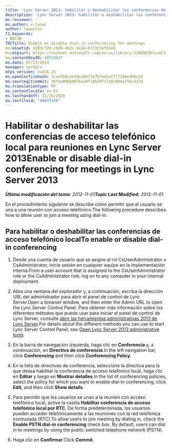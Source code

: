 ```yaml
---
title: 'Lync Server 2013: habilitar o deshabilitar las conferencias de acceso telefónico local para reuniones'
description: 'Lync Server 2013: habilitar o deshabilitar las conferencias de acceso telefónico local para reuniones.'
ms.reviewer: ''
ms.author: v-lanac
author: lanachin
f1.keywords:
- NOCSH
TOCTitle: Enable or disable dial-in conferencing for meetings
ms:assetid: 418dcf2d-c8d6-4b2c-b1ab-8723c7ef53e0
ms:mtpsurl: https://technet.microsoft.com/en-us/library/JJ688036(v=OCS.15)
ms:contentKeyID: 49733627
ms.date: 07/23/2014
manager: serdars
mtps_version: v=OCS.15
ms.openlocfilehash: 3caa7b8cee14ca8471e7b7e42af7f7398e3b6c2d
ms.sourcegitcommit: 36fee89bb887bea4f18b19f17a8c69daf5bc423d
ms.translationtype: MT
ms.contentlocale: es-ES
ms.lasthandoff: 11/26/2020
ms.locfileid: "49437556"
---
```

# <a name="enable-or-disable-dial-in-conferencing-for-meetings-in-lync-server-2013"></a><span data-ttu-id="fcd6f-103">Habilitar o deshabilitar las conferencias de acceso telefónico local para reuniones en Lync Server 2013</span><span class="sxs-lookup"><span data-stu-id="fcd6f-103">Enable or disable dial-in conferencing for meetings in Lync Server 2013</span></span>

<div data-xmlns="http://www.w3.org/1999/xhtml">

<div class="topic" data-xmlns="http://www.w3.org/1999/xhtml" data-msxsl="urn:schemas-microsoft-com:xslt" data-cs="https://msdn.microsoft.com/">

<div data-asp="https://msdn2.microsoft.com/asp">



</div>

<div id="mainSection">

<div id="mainBody"><span data-ttu-id="fcd6f-104">

<span> </span></span><span class="sxs-lookup"><span data-stu-id="fcd6f-104">

<span> </span></span></span>

<span data-ttu-id="fcd6f-105">_**Última modificación del tema:** 2012-11-01_</span><span class="sxs-lookup"><span data-stu-id="fcd6f-105">_**Topic Last Modified:** 2012-11-01_</span></span>

<span data-ttu-id="fcd6f-106">En el procedimiento siguiente se describe cómo permitir que el usuario se una a una reunión con acceso telefónico.</span><span class="sxs-lookup"><span data-stu-id="fcd6f-106">The following procedure describes how to allow user to join a meeting using dial-in.</span></span>

<div>

## <a name="to-enable-or-disable-dial-in-conferencing"></a><span data-ttu-id="fcd6f-107">Para habilitar o deshabilitar las conferencias de acceso telefónico local</span><span class="sxs-lookup"><span data-stu-id="fcd6f-107">To enable or disable dial-in conferencing</span></span>

1.  <span data-ttu-id="fcd6f-108">Desde una cuenta de usuario que se asigne al rol CsUserAdministrator o CsAdministrator, inicie sesión en cualquier equipo en la implementación interna.</span><span class="sxs-lookup"><span data-stu-id="fcd6f-108">From a user account that is assigned to the CsUserAdministrator role or the CsAdministrator role, log on to any computer in your internal deployment.</span></span>

2.  <span data-ttu-id="fcd6f-109">Abra una ventana del explorador y, a continuación, escriba la dirección URL del administrador para abrir el panel de control de Lync Server.</span><span class="sxs-lookup"><span data-stu-id="fcd6f-109">Open a browser window, and then enter the Admin URL to open the Lync Server Control Panel.</span></span> <span data-ttu-id="fcd6f-110">Para obtener más información sobre los diferentes métodos que puede usar para iniciar el panel de control de Lync Server, consulte [abrir las herramientas administrativas 2013 de Lync Server](lync-server-2013-open-lync-server-administrative-tools.md).</span><span class="sxs-lookup"><span data-stu-id="fcd6f-110">For details about the different methods you can use to start Lync Server Control Panel, see [Open Lync Server 2013 administrative tools](lync-server-2013-open-lync-server-administrative-tools.md).</span></span>

3.  <span data-ttu-id="fcd6f-111">En la barra de navegación izquierda, haga clic en **Conferencia** y, a continuación, en **Directiva de conferencia**.</span><span class="sxs-lookup"><span data-stu-id="fcd6f-111">In the left navigation bar, click **Conferencing** and then click **Conferencing Policy**.</span></span>

4.  <span data-ttu-id="fcd6f-112">En la lista de directivas de conferencia, seleccione la directiva para la que desea habilitar la conferencia de acceso telefónico local, haga clic en **Editar** y luego en **Mostrar detalles**.</span><span class="sxs-lookup"><span data-stu-id="fcd6f-112">In the list of conferencing policies, select the policy for which you want to enable dial-in conferencing, click **Edit**, and then click **Show details**.</span></span>

5.  <span data-ttu-id="fcd6f-p102">Para permitir que los usuarios se unan a la reunión con acceso telefónico local, active la casilla **Habilitar conferencia de acceso telefónico local por RTC**. De forma predeterminada, los usuarios pueden acceder telefónicamente a las reuniones con la red telefónica conmutada (RTC).</span><span class="sxs-lookup"><span data-stu-id="fcd6f-p102">To allow users to join meeting by dialing in, check the **Enable PSTN dial-in conferencing** check box. By default, users can dial in to meetings by using the public switched telephone network (PSTN).</span></span>

6.  <span data-ttu-id="fcd6f-115">Haga clic en **Confirmar**.</span><span class="sxs-lookup"><span data-stu-id="fcd6f-115">Click **Commit**.</span></span>

<span data-ttu-id="fcd6f-116"></div>

</div>

<span> </span>

</div>

</div>

</span><span class="sxs-lookup"><span data-stu-id="fcd6f-116"></div>

</div>

<span> </span>

</div>

</div>

</span></span></div>

